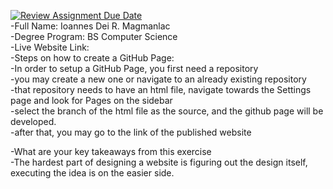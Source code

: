 [![Review Assignment Due Date](https://classroom.github.com/assets/deadline-readme-button-22041afd0340ce965d47ae6ef1cefeee28c7c493a6346c4f15d667ab976d596c.svg)](https://classroom.github.com/a/VhAR7jGx)  
-Full Name: Ioannes Dei R. Magmanlac  
-Degree Program: BS Computer Science  
-Live Website Link:  
-Steps on how to create a GitHub Page:  
    -In order to setup a GitHub Page, you first need a repository  
    -you may create a new one or navigate to an already existing repository  
    -that repository needs to have an html file, navigate towards the Settings page and look for Pages on the sidebar                                                     
    -select the branch of the html file as the source, and the github page will be developed.  
    -after that, you may go to the link of the published website  

-What are your key takeaways from this exercise  
    -The hardest part of designing a website is figuring out the design itself, executing the idea is on the easier side.  